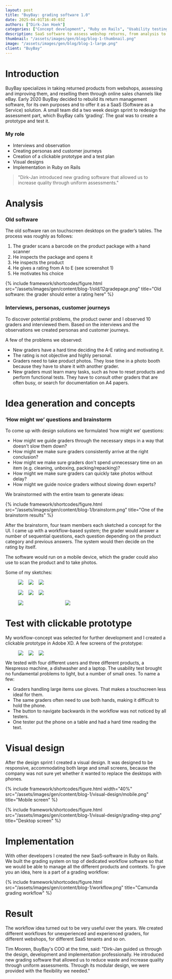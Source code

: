 ```yaml
---
layout: post
title: "BuyBay: grading software 1.0"
date: 2025-04-01T16:49:03Z
authors: ["Dirk-Jan Hoek"]
categories: ["Concept development", "Ruby on Rails", "Usability testing"]
description: SaaS software to assess webshop returns, from analysis to user tests and implementation.
thumbnail: "/assets/images/gen/blog/blog-1-thumbnail.png"
image: "/assets/images/gen/blog/blog-1-large.png"
client: "BuyBay"
---
```

# Introduction

BuyBay specializes in taking returned products from webshops, assessing and improving them, and reselling them through online sales channels like eBay. Early 2020 BuyBay decided to rebuild its return management software, for its own purposes and to offer it as a SaaS (Software as a Service) solution. A small team did a two week design sprint to redesign the assessment part, which BuyBay calls ‘grading’. The goal was to create a prototype and test it.

### My role

- Interviews and observation
- Creating personas and customer journeys
- Creation of a clickable prototype and a test plan
- Visual designs
- Implementation in Ruby on Rails

> "Dirk-Jan introduced new grading software that allowed us to increase quality through uniform assessments."

# Analysis

### Old software

The old software ran on touchscreen desktops on the grader’s tables. The process was roughly as follows:

1. The grader scans a barcode on the product package with a hand scanner
1. He inspects the package and opens it
1. He inspects the product
1. He gives a rating from A to E (see screenshot 1)
1. He motivates his choice

{% include framework/shortcodes/figure.html src="/assets/images/gen/content/blog-1/old/12gradepage.png" title="Old software: the grader should enter a rating here" %}

### Interviews, personas, customer journeys

To discover potential problems, the product owner and I observed 10 graders and interviewed them. Based on the interviews and the observations we created personas and customer journeys.

A few of the problems we observed:
- New graders have a hard time deciding the A-E rating and motivating it.
- The rating is not objective and highly personal.
- Graders need to take product photos. They lose time in a photo booth because they have to share it with another grader.
- New graders must learn many tasks, such as how to reset products and perform functional tests. They have to consult other graders that are often busy, or search for documentation on A4 papers.

# Idea generation and concepts

### ‘How might we’ questions and brainstorm

To come up with design solutions we formulated ‘how might we’ questions:

- How might we guide graders through the necessary steps in a way that doesn't slow them down? 
- How might we make sure graders consistently arrive at the right conclusion?
- How might we make sure graders don't spend unnecessary time on an item (e.g. cleaning, unboxing, packing/repacking)?
- How might we make sure graders can quickly take photos without delay? 
- How might we guide novice graders without slowing down experts?

We brainstormed with the entire team to generate ideas:

{% include framework/shortcodes/figure.html src="/assets/images/gen/content/blog-1/brainstorm.png" title="One of the brainstorm results" %}

After the brainstorm, four team members each sketched a concept for the UI. I came up with a workflow-based system; the grader would answer a number of sequential questions, each question depending on the product category and previous answers. The system would then decide on the rating by itself.

The software would run on a mobile device, which the grader could also use to scan the product and to take photos.

Some of my sketches:

<figure style="display: flex; flex-direction: column; gap: 1rem;">
  <div style="display: flex; gap: 1rem;">
    <span><img style="margin: 0;" src="{{ '/assets/images/gen/content/blog-1/concept/step1.png' | relative_url }}" /></span>
    <span><img style="margin: 0;" src="{{ '/assets/images/gen/content/blog-1/concept/step2.png' | relative_url }}" /></span>
    <span><img style="margin: 0;" src="{{ '/assets/images/gen/content/blog-1/concept/step3.png' | relative_url }}" /></span>
  </div>
  <div style="display: flex; gap: 1rem;">
    <span><img style="margin: 0;" src="{{ '/assets/images/gen/content/blog-1/concept/step4.png' | relative_url }}" /></span>
    <span><img style="margin: 0;" src="{{ '/assets/images/gen/content/blog-1/concept/step5.png' | relative_url }}" /></span>
    <span><img style="margin: 0;" src="{{ '/assets/images/gen/content/blog-1/concept/step6.png' | relative_url }}" /></span>
  </div>
  <div style="display: flex; gap: 1rem;">
    <span style="flex: 1;"><img style="margin: 0;" src="{{ '/assets/images/gen/content/blog-1/concept/step7.png' | relative_url }}" /></span>
    <span style="flex: 1;"><img style="margin: 0;" src="{{ '/assets/images/gen/content/blog-1/concept/step8.png' | relative_url }}" /></span>
    <span style="flex: 1;"></span>
  </div>
</figure>

# Test with clickable prototype

My workflow-concept was selected for further development and I created a clickable prototype in Adobe XD. A few screens of the prototype:

<figure style="display: flex; gap: 1rem;">
  <span><img src="{{ '/assets/images/gen/content/blog-1/prototype/step1.png' | relative_url }}" /></span>
  <span><img src="{{ '/assets/images/gen/content/blog-1/prototype/step2.png' | relative_url }}" /></span>
  <span><img src="{{ '/assets/images/gen/content/blog-1/prototype/step3.png' | relative_url }}" /></span>
</figure>

We tested with four different users and three different products, a Nespresso machine, a dishwasher and a laptop. The usability test brought no fundamental problems to light, but a number of small ones. To name a few:

- Graders handling large items use gloves. That makes a touchscreen less ideal for them.
- The same graders often need to use both hands, making it difficult to hold the phone.
- The button to navigate backwards in the workflow was not noticed by all testers.
- One tester put the phone on a table and had a hard time reading the text.

# Visual design
After the design sprint I created a visual design. It was designed to be responsive, accommodating both large and small screens, because the company was not sure yet whether it wanted to replace the desktops with phones.


{% include framework/shortcodes/figure.html width="40%" src="/assets/images/gen/content/blog-1/visual-design/mobile.png" title="Mobile screen" %}

{% include framework/shortcodes/figure.html src="/assets/images/gen/content/blog-1/visual-design/grading-step.png" title="Desktop screen" %}

# Implementation
With other developers I created the new SaaS-software in Ruby on Rails. We built the grading system on top of dedicated workflow software so that we would be able to manage all the different products and contexts. To give you an idea, here is a part of a grading workflow:

{% include framework/shortcodes/figure.html src="/assets/images/gen/content/blog-1/workflow.png" title="Camunda grading workflow" %}

# Result

The workflow idea turned out to be very useful over the years. We created different workflows for unexperienced and experienced graders, for different webshops, for different SaaS tenants and so on.

Tim Mooren, BuyBay's COO at the time, said: "Dirk-Jan guided us through the design, development and implementation professionally. He introduced new grading software that allowed us to reduce waste and increase quality through uniform assessments. Through its modular design, we were provided with the flexibility we needed."
